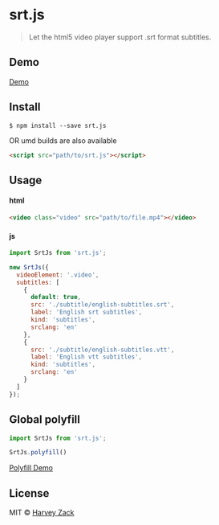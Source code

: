 # srt.js

> Let the html5 video player support .srt format subtitles.

## Demo
[Demo](https://blog.zhw-island.com/srt.js/)

## Install

```
$ npm install --save srt.js
```

OR umd builds are also available

```html
<script src="path/to/srt.js"></script>
```

## Usage

#### html

```html
<video class="video" src="path/to/file.mp4"></video>
```

#### js
```js
import SrtJs from 'srt.js';

new SrtJs({
  videoElement: '.video',
  subtitles: [
    {
      default: true,
      src: './subtitle/english-subtitles.srt',
      label: 'English srt subtitles',
      kind: 'subtitles',
      srclang: 'en'
    },
    {
      src: './subtitle/english-subtitles.vtt',
      label: 'English vtt subtitles',
      kind: 'subtitles',
      srclang: 'en'
    }
  ]
});
```

## Global polyfill

```js
import SrtJs from 'srt.js';

SrtJs.polyfill()
```

[Polyfill Demo](https://blog.zhw-island.com/srt.js/polyfill.html)
## License

MIT © [Harvey Zack](https://www.zhw-island.com/)